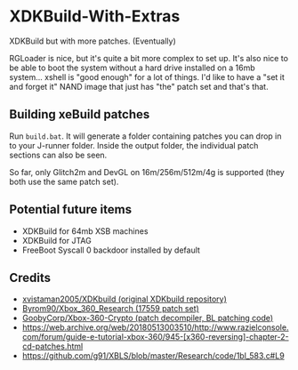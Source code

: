# XDKBuild-With-Extras

XDKBuild but with more patches. (Eventually)

RGLoader is nice, but it's quite a bit more complex to set up. It's also nice to be able to boot the system without a hard drive installed on a 16mb system... xshell is "good enough" for a lot of things. I'd like to have a "set it and forget it" NAND image that just has "the" patch set and that's that.

## Building xeBuild patches

Run `build.bat`. It will generate a folder containing patches you can drop in to your J-runner folder. Inside the output folder, the individual patch sections can also be seen.

So far, only Glitch2m and DevGL on 16m/256m/512m/4g is supported (they both use the same patch set).

## Potential future items

- XDKBuild for 64mb XSB machines
- XDKBuild for JTAG
- FreeBoot Syscall 0 backdoor installed by default

## Credits

- [xvistaman2005/XDKbuild (original XDKbuild repository)](https://github.com/xvistaman2005/XDKbuild)
- [Byrom90/Xbox_360_Research (17559 patch set)](https://github.com/Byrom90/Xbox_360_Research/blob/main/xeBuild_Patches/KHV_17559/17559_KHV_Patchset.s)
- [GoobyCorp/Xbox-360-Crypto (patch decompiler, BL patching code)](https://github.com/GoobyCorp/Xbox-360-Crypto)
- https://web.archive.org/web/20180513003510/http://www.razielconsole.com/forum/guide-e-tutorial-xbox-360/945-[x360-reversing]-chapter-2-cd-patches.html
- https://github.com/g91/XBLS/blob/master/Research/code/1bl_583.c#L9